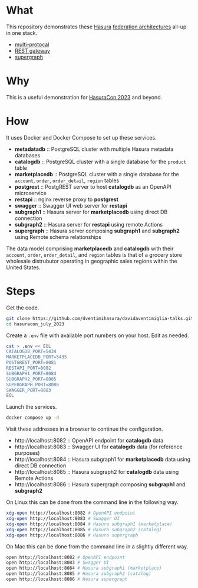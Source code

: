 # What #

This repository demonstrates these [Hasura](https://hasura.io/)
[federation architectures](https://hasura.io/docs/latest/data-federation/overview/)
all-up in one stack.

  * [multi-protocal](https://hasura.io/docs/latest/data-federation/hasura-graphql-federation-architectures/#hasura-multi-protocol-data-federation)
  * [REST gateway](https://hasura.io/docs/latest/data-federation/hasura-graphql-federation-architectures/#hasura-as-a-graphql-gateway-to-rest-services-or-microservices)
  * [supergraph](https://hasura.io/docs/latest/data-federation/hasura-graphql-federation-architectures/#hasura-as-a-federated-supergraph-gateway)

# Why #

This is a useful demonstration for [HasuraCon 2023](https://hasura.io/events/hasura-con-2023) and beyond.

# How #

It uses Docker and Docker Compose to set up these services.

  * **metadatadb** :: PostgreSQL cluster with multiple Hasura metadata databases
  * **catalogdb** :: PostgreSQL cluster with a single database for the `product` table
  * **marketplacedb** :: PostgreSQL cluster with a single database for the `account`, `order`, `order_detail`, `region` tables
  * **postgrest** :: PostgREST server to host **catalogdb** as an OpenAPI microservice
  * **restapi** :: nginx reverse proxy to **postgrest**
  * **swagger** :: Swagger UI web server for **restapi**
  * **subgraph1** :: Hasura server for **marketplacedb** using direct DB connection
  * **subgraph2** :: Hasura server for **restapi** using remote Actions
  * **supergraph** :: Hasura server composing **subgraph1** and **subgraph2** using Remote schema relationships
  
The data model comprising **marketplacedb** and **catalogdb** with
their `account`, `order`, `order_detail`, and `region` tables is that
of a grocery store wholesale distrubutor operating in geographic sales
regions within the United States.

# Steps #

Get the code.

```bash
git clone https://github.com/dventimihasura/davidaventimiglia-talks.git
cd hasuracon_july_2023
```

Create a `.env` file with available port numbers on your host.  Edit
as needed.

```bash
cat > .env << EOL
CATALOGDB_PORT=5434
MARKETPLACEDB_PORT=5435
POSTGREST_PORT=8081
RESTAPI_PORT=8082
SUBGRAPH1_PORT=8084
SUBGRAPH2_PORT=8085
SUPERGRAPH_PORT=8086
SWAGGER_PORT=8083
EOL
```

Launch the services.

```bash
docker compose up -d
```

Visit these addresses in a browser to continue the configuration.

  * http://localhost:8082 :: OpenAPI endpoint for **catalogdb** data
  * http://localhost:8083 :: Swagger UI for **catalogdb** data (for reference purposes)
  * http://localhost:8084 :: Hasura subgraph1 for **marketplacedb** data using direct DB connection
  * http://localhost:8085 :: Hasura subgraph2 for **catalogdb** data using Remote Actions
  * http://localhost:8086 :: Hasura supergraph composing **subgraph1** and **subgraph2**
  
On Linux this can be done from the command line in the following way.

```bash
xdg-open http://localhost:8082 # OpenAPI endpoint
xdg-open http://localhost:8083 # Swagger UI
xdg-open http://localhost:8084 # Hasura subgraph1 (marketplace)
xdg-open http://localhost:8085 # Hasura subgraph2 (catalog)
xdg-open http://localhost:8086 # Hasura supergraph
```

On Mac this can be done from the command line in a slightly different way.

```bash
open http://localhost:8082 # OpenAPI endpoint
open http://localhost:8083 # Swagger UI
open http://localhost:8084 # Hasura subgraph1 (marketplace)
open http://localhost:8085 # Hasura subgraph2 (catalog)
open http://localhost:8086 # Hasura supergraph
```
